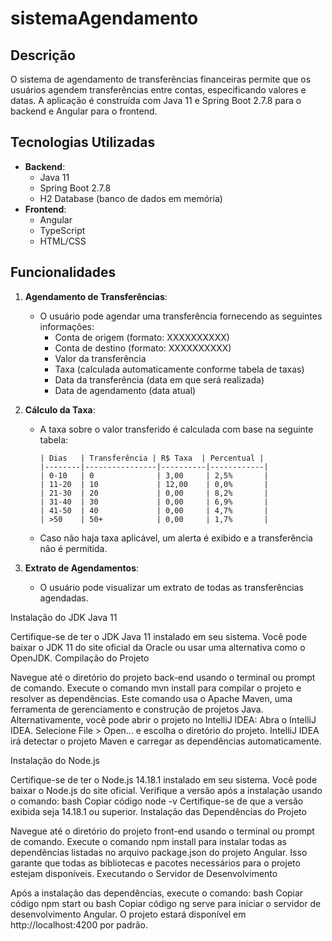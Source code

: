 # sistemaAgendamento

## Descrição

O sistema de agendamento de transferências financeiras permite que os usuários agendem transferências entre contas, especificando valores e datas. A aplicação é construída com Java 11 e Spring Boot 2.7.8 para o backend e Angular para o frontend.

## Tecnologias Utilizadas

- **Backend**:
  - Java 11
  - Spring Boot 2.7.8
  - H2 Database (banco de dados em memória)
- **Frontend**:
  - Angular
  - TypeScript
  - HTML/CSS

## Funcionalidades

1. **Agendamento de Transferências**:

   - O usuário pode agendar uma transferência fornecendo as seguintes informações:
     - Conta de origem (formato: XXXXXXXXXX)
     - Conta de destino (formato: XXXXXXXXXX)
     - Valor da transferência
     - Taxa (calculada automaticamente conforme tabela de taxas)
     - Data da transferência (data em que será realizada)
     - Data de agendamento (data atual)

2. **Cálculo da Taxa**:

   - A taxa sobre o valor transferido é calculada com base na seguinte tabela:
     ```
     | Dias   | Transferência | R$ Taxa  | Percentual |
     |--------|----------------|----------|------------|
     | 0-10   | 0              | 3,00     | 2,5%       |
     | 11-20  | 10             | 12,00    | 0,0%       |
     | 21-30  | 20             | 0,00     | 8,2%       |
     | 31-40  | 30             | 0,00     | 6,9%       |
     | 41-50  | 40             | 0,00     | 4,7%       |
     | >50    | 50+            | 0,00     | 1,7%       |
     ```
   - Caso não haja taxa aplicável, um alerta é exibido e a transferência não é permitida.

3. **Extrato de Agendamentos**:
   - O usuário pode visualizar um extrato de todas as transferências agendadas.

Instalação do JDK Java 11

Certifique-se de ter o JDK Java 11 instalado em seu sistema. Você pode baixar o JDK 11 do site oficial da Oracle ou usar uma alternativa como o OpenJDK.
Compilação do Projeto

Navegue até o diretório do projeto back-end usando o terminal ou prompt de comando.
Execute o comando mvn install para compilar o projeto e resolver as dependências. Este comando usa o Apache Maven, uma ferramenta de gerenciamento e construção de projetos Java.
Alternativamente, você pode abrir o projeto no IntelliJ IDEA:
Abra o IntelliJ IDEA.
Selecione File > Open... e escolha o diretório do projeto.
IntelliJ IDEA irá detectar o projeto Maven e carregar as dependências automaticamente.

Instalação do Node.js

Certifique-se de ter o Node.js 14.18.1 instalado em seu sistema. Você pode baixar o Node.js do site oficial. Verifique a versão após a instalação usando o comando:
bash
Copiar código
node -v
Certifique-se de que a versão exibida seja 14.18.1 ou superior.
Instalação das Dependências do Projeto

Navegue até o diretório do projeto front-end usando o terminal ou prompt de comando.
Execute o comando npm install para instalar todas as dependências listadas no arquivo package.json do projeto Angular. Isso garante que todas as bibliotecas e pacotes necessários para o projeto estejam disponíveis.
Executando o Servidor de Desenvolvimento

Após a instalação das dependências, execute o comando:
bash
Copiar código
npm start
ou
bash
Copiar código
ng serve
para iniciar o servidor de desenvolvimento Angular. O projeto estará disponível em http://localhost:4200 por padrão.

